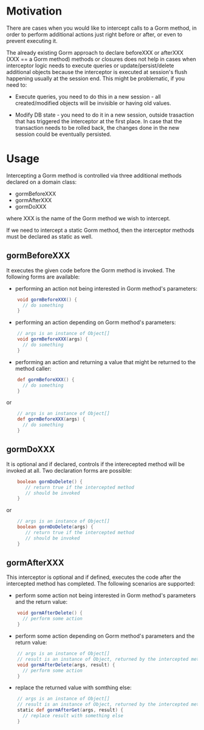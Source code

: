 # Motivation

There are cases when you would like to intercept calls to a Gorm method, in
order to perform additional actions just right before or after, or even to
prevent executing it.

The already existing Gorm approach to declare beforeXXX or afterXXX (XXX
== a Gorm method) methods or closures does not help in cases when interceptor
logic needs to execute queries or update/persist/delete additional objects
because the interceptor is executed at session's flush happening 
usually at the session end. This might be problematic, if you need to:

* Execute queries, you need to do this in a new session - all
created/modified objects will be invisible or having old values.

* Modify DB state - you need to do it in a new session, outside 
trasaction that has triggered the interceptor at the first place. In case
that the transaction needs to be rolled back, the changes done in the new
session could be eventually persisted.

# Usage

Intercepting a Gorm method is controlled via three additional methods
declared on a domain class:

* gormBeforeXXX
* gormAfterXXX
* gormDoXXX

where XXX is the name of the Gorm method we wish to intercept. 

If we need to intercept a static Gorm method, then the interceptor methods 
must be declared as static as well.

## gormBeforeXXX

It executes the given code before the Gorm method is invoked. The following 
forms are available:

* performing an action not being interested in Gorm method's parameters:

```groovy
    void gormBeforeXXX() {
      // do something
    }
```

* performing an action depending on Gorm method's parameters:

```groovy
    // args is an instance of Object[]
    void gormBeforeXXX(args) {
      // do something
    }
```

* performing an action and returning a value that might be returned to the
method caller:

```groovy
    def gormBeforeXXX() {
      // do something
    }
```

or

```groovy
    // args is an instance of Object[]
    def gormBeforeXXX(args) {
      // do something
    }
```

## gormDoXXX

It is optional and if declared, controls if the interecepted method will be 
invoked at all. Two declaration forms are possible:

```groovy
    boolean gormDoDelete() {
       // return true if the intercepted method 
       // should be invoked
    }
```

or

```groovy
    // args is an instance of Object[]
    boolean gormDoDelete(args) {
       // return true if the intercepted method 
       // should be invoked
    }
```

## gormAfterXXX

This interceptor is optional and if defined, executes the code after the
intercepted method has completed. The following scenarios are supported:

* perform some action not being interested in Gorm method's parameters and
the return value:

```groovy
    void gormAfterDelete() {
      // perform some action
    }
```

* perform some action depending on Gorm method's parameters and
the return value:

```groovy
    // args is an instance of Object[]
    // result is an instance of Object, returned by the intercepted method
    void gormAfterDelete(args, result) {
      // perform some action
    }
```

* replace the returned value with somthing else:

```groovy
    // args is an instance of Object[]
    // result is an instance of Object, returned by the intercepted method
    static def gormAfterGet(args, result) {
      // replace result with something else
    }
```
